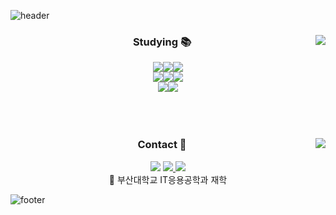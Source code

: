 ![header](https://capsule-render.vercel.app/api?type=waving&color=auto&height=100&section=header&text=Leebyeonchan)
<div align = "center">
   <img align="right" src="https://github-readme-stats.vercel.app/api?username=mark77234&theme=dark&show_icons=true"/>

  ### Studying 📚
  
  <img src="https://img.shields.io/badge/-Flutter-02569B?style=flat-square&logo=flutter&logoColor=white"><img src="https://img.shields.io/badge/-Kotlin-7F52FF?style=flat-square&logo=kotlin&logoColor=white"><img src="https://img.shields.io/badge/-Swift-F05138?style=flat-square&logo=swift&logoColor=white">
  <br>
  <img src="https://img.shields.io/badge/-JavaScript-F7DF1E?style=flat-square&logo=javascript&logoColor=white"><img src="https://img.shields.io/badge/-Html-E34F26?style=flat-square&logo=html5&logoColor=white"><img src="https://img.shields.io/badge/-Css-1572B6?style=flat-square&logo=css3&logoColor=white">
  <br>
  <img src="https://img.shields.io/badge/-C-00599C?style=flat-square&logo=c&logoColor=white"><img src="https://img.shields.io/badge/-Python-3776AB?style=flat-square&logo=python&logoColor=white">
  <br><br><br><br>
  
</div>

<div align = "center">
  
  <img align="right" src="http://mazassumnida.wtf/api/v2/generate_badge?boj=mark7723"/>

 ### Contact 🔗
   <img src="https://hits.seeyoufarm.com/api/count/incr/badge.svg?url=https%3A%2F%2Fgithub.com%2Fmark77234%2Fhit-counter&count_bg=%233EDAC4&title_bg=%23555555&icon=github.svg&icon_color=%23E7E7E7&title=mark77234&edge_flat=false"/>
  <a href="https://www.instagram.com/mark77234/">
    <img src="https://img.shields.io/badge/Instagram-ff0069?style=flat-square&logo=Instagram&logoColor=white"/>
  </a>
  <a href="https://mark7723.tistory.com/">
    <img src="https://img.shields.io/badge/tistory-e74c3c?style=flat-square&logo=tistory&logoColor=white"/>
  </a>
  <br>
  🏫 부산대학교 IT응용공학과 재학

</div>



![footer](https://capsule-render.vercel.app/api?type=waving&color=auto&height=100&section=footer)
